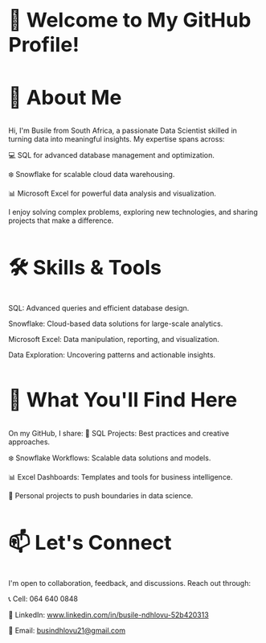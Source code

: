<h1 style="font-size:40px;">👋 Welcome to My GitHub Profile! </h1>

<h2 style="font-size:40px;"> 🌟 About Me </h2>
Hi, I'm Busile from South Africa, a passionate Data Scientist skilled in turning data into meaningful insights. 
My expertise spans across:

   💻 SQL for advanced database management and optimization.

   ❄️ Snowflake for scalable cloud data warehousing.

   📊 Microsoft Excel for powerful data analysis and visualization.

I enjoy solving complex problems, exploring new technologies, and sharing projects that make a difference.


<h2 style="font-size:40px;"> 🛠️ Skills & Tools </h2>

SQL: Advanced queries and efficient database design.

Snowflake: Cloud-based data solutions for large-scale analytics.

Microsoft Excel: Data manipulation, reporting, and visualization.

Data Exploration: Uncovering patterns and actionable insights.

<h2 style="font-size:40px;"> 🚀 What You'll Find Here </h2>

On my GitHub, I share:
   📂 SQL Projects: Best practices and creative approaches.

  ❄️ Snowflake Workflows: Scalable data solutions and models.

   📊 Excel Dashboards: Templates and tools for business intelligence.

   🌱 Personal projects to push boundaries in data science.
  
   
  
<h2 style="font-size:40px;"> 📫 Let's Connect </h2>

I'm open to collaboration, feedback, and discussions. Reach out through:

📞 Cell: 064 640 0848

💼 LinkedIn: www.linkedin.com/in/busile-ndhlovu-52b420313

📧 Email: busindhlovu21@gmail.com
